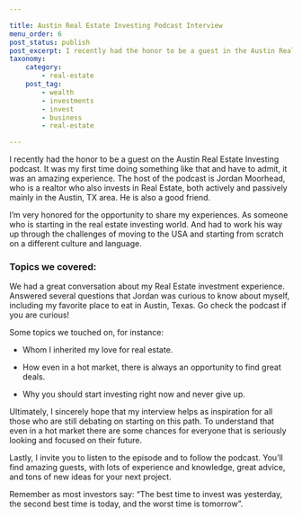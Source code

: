 ```yaml
---

title: Austin Real Estate Investing Podcast Interview
menu_order: 6
post_status: publish
post_excerpt: I recently had the honor to be a guest in the Austin Real Estate Investing Podcast. It was my first time doing something like that and have to admit, it was an amazing experience.
taxonomy:
    category:
        - real-estate
    post_tag:
        - wealth
        - investments
        - invest
        - business
        - real-estate

---
```

I recently had the honor to be a guest on the Austin Real Estate Investing podcast. It was my first time doing something like that and have to admit, it was an amazing experience. The host of the podcast is Jordan Moorhead, who is a realtor who also invests in Real Estate, both actively and passively mainly in the Austin, TX area. He is also a good friend.

I’m very honored for the opportunity to share my experiences. As someone who is starting in the real estate investing world. And had to work his way up through the challenges of moving to the USA and starting from scratch on a different culture and language.

### Topics we covered:

We had a great conversation about my Real Estate investment experience. Answered several questions that Jordan was curious to know about myself, including my favorite place to eat in Austin, Texas. Go check the podcast if you are curious!

Some topics we touched on, for instance:

* Whom I inherited my love for real estate.

* How even in a hot market, there is always an opportunity to find great deals.

* Why you should start investing right now and never give up.

Ultimately, I sincerely hope that my interview helps as inspiration for all those who are still debating on starting on this path. To understand that even in a hot market there are some chances for everyone that is seriously looking and focused on their future.

Lastly, I invite you to listen to the episode and to follow the podcast. You’ll find amazing guests, with lots of experience and knowledge, great advice, and tons of new ideas for your next project.

Remember as most investors say: “The best time to invest was yesterday, the second best time is today, and the worst time is tomorrow”.


